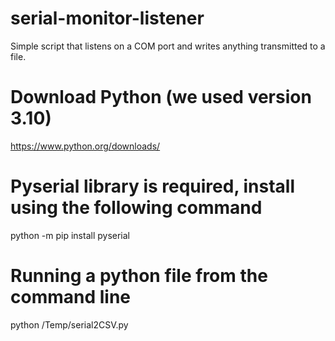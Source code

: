 # serial-monitor-listener
Simple script that listens on a COM port and writes anything transmitted to a file. 

# Download Python (we used version 3.10)
https://www.python.org/downloads/


# Pyserial library is required, install using the following command
python -m pip install pyserial

# Running a python file from the command line
python /Temp/serial2CSV.py


